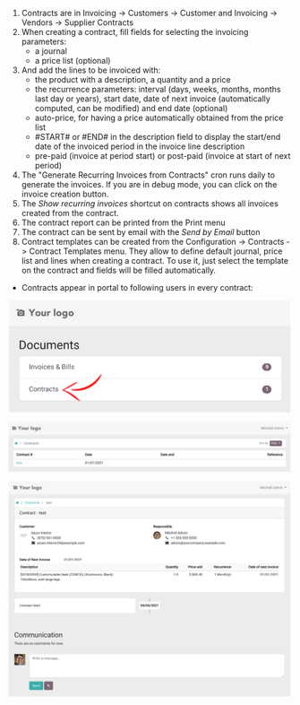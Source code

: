 1.  Contracts are in Invoicing -\> Customers -\> Customer and Invoicing
    -\> Vendors -\> Supplier Contracts
2.  When creating a contract, fill fields for selecting the invoicing
    parameters:
    - a journal
    - a price list (optional)
3.  And add the lines to be invoiced with:
    - the product with a description, a quantity and a price
    - the recurrence parameters: interval (days, weeks, months, months
      last day or years), start date, date of next invoice
      (automatically computed, can be modified) and end date (optional)
    - auto-price, for having a price automatically obtained from the
      price list
    - \#START# or \#END# in the description field to display the
      start/end date of the invoiced period in the invoice line
      description
    - pre-paid (invoice at period start) or post-paid (invoice at start
      of next period)
4.  The "Generate Recurring Invoices from Contracts" cron runs daily to
    generate the invoices. If you are in debug mode, you can click on
    the invoice creation button.
5.  The *Show recurring invoices* shortcut on contracts shows all
    invoices created from the contract.
6.  The contract report can be printed from the Print menu
7.  The contract can be sent by email with the *Send by Email* button
8.  Contract templates can be created from the Configuration -\>
    Contracts -\> Contract Templates menu. They allow to define default
    journal, price list and lines when creating a contract. To use it,
    just select the template on the contract and fields will be filled
    automatically.

- Contracts appear in portal to following users in every contract:

![image](../static/src/screenshots/portal-my.png)

![image](../static/src/screenshots/portal-list.png)

![image](../static/src/screenshots/portal-detail.png)
